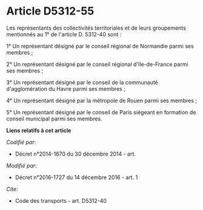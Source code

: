 # Article D5312-55

Les représentants des collectivités territoriales et de leurs groupements mentionnés au 1° de l'article D. 5312-40 sont : 

1° Un représentant désigné par le conseil régional de Normandie parmi ses membres ; 

2° Un représentant désigné par le conseil régional d'Ile-de-France parmi ses membres ; 

3° Un représentant désigné par le conseil de la communauté d'agglomération du Havre parmi ses membres ; 

4° Un représentant désigné par la métropole  de Rouen parmi ses membres ; 

5° Un représentant désigné par le conseil de Paris siégeant en formation de conseil municipal parmi ses membres.

**Liens relatifs à cet article**

_Codifié par_:

  - Décret n°2014-1670 du 30 décembre 2014 - art.

_Modifié par_:

  - Décret n°2016-1727 du 14 décembre 2016 - art. 1

_Cite_:

  - Code des transports - art. D5312-40
